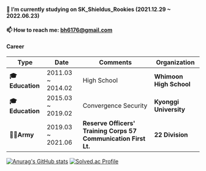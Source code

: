 #### 🔭 I’m currently studying on SK_Shieldus_Rookies (2021.12.29 ~ 2022.06.23)
#### 📫 How to reach me: bh6176@gmail.com
#### Career
| **Type**      | **Date**              | **Comments**                                                   | **Organization**        |
|-----------|-------------------|-------------------------------------------------------------|---------------------|
| **🎓Education** | 2011.03 ~ 2014.02 | High School                                                 | **Whimoon High School**|
| **🎓Education** | 2015.03 ~ 2019.02 | Convergence Security                                        | **Kyonggi University**  |
| **👨‍✈️Army**      | 2019.03 ~ 2021.06 | **Reserve Officers' Training Corps 57 Communication First Lt.** | **22 Division**         |


[![Anurag's GitHub stats](https://github-readme-stats.vercel.app/api?username=KimBaekHyun)](https://github.com/KimBaekHyun/github-readme-stats)
[![Solved.ac Profile](http://mazassumnida.wtf/api/v2/generate_badge?boj=bh6176)](https://solved.ac/bh6176/)





<!--
**KimBaekHyun/KimBaekHyun** is a ✨ _special_ ✨ repository because its `README.md` (this file) appears on your GitHub profile.

Here are some ideas to get you started:

- 🔭 I’m currently working on ...
- 🌱 I’m currently learning ...
- 👯 I’m looking to collaborate on ...
- 🤔 I’m looking for help with ...
- 💬 Ask me about ...
- 📫 How to reach me: ...
- 😄 Pronouns: ...
- ⚡ Fun fact: ...
-->
